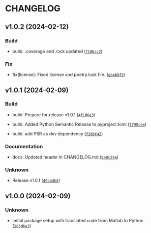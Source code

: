 # CHANGELOG



## v1.0.2 (2024-02-12)

### Build

* build: .coverage and .lock updated ([`710bcc2`](https://github.com/pbrod/karney/commit/710bcc2349c7cc014b976c1ca2c255148dec360b))

### Fix

* fix(license): Fixed license and poetry.lock file. ([`eb4b9f3`](https://github.com/pbrod/karney/commit/eb4b9f3ba29e59457f5bb538f284d9eee5e5fde2))


## v1.0.1 (2024-02-09)

### Build

* build: Prepare for release v1.0.1 ([`4f1d6e3`](https://github.com/pbrod/karney/commit/4f1d6e3c59630db5797774e6d3cc8123192a007f))

* build: Added Python Semantic Release to pyproject.toml ([`7795cee`](https://github.com/pbrod/karney/commit/7795cee546658c1a218224603e762ef3525f08a8))

* build: add PSR as dev dependency ([`f2dbf42`](https://github.com/pbrod/karney/commit/f2dbf429d2dc28499d53f4f196f8ff57668b81de))

### Documentation

* docs: Updated header in CHANGELOG.md ([`8a8c29a`](https://github.com/pbrod/karney/commit/8a8c29a9c25f6b8133c38b9c723376165c4918fe))

### Unknown

* Release v1.0.1 ([`49c44bd`](https://github.com/pbrod/karney/commit/49c44bd4edef505fc25ae45663d2361d833b9c89))


## v1.0.0 (2024-02-09)

### Unknown

* Initial package setup with translated code from Matlab to Python. ([`285d6e3`](https://github.com/pbrod/karney/commit/285d6e3e1062df3fa29ade430a22a731812c3d5a))
